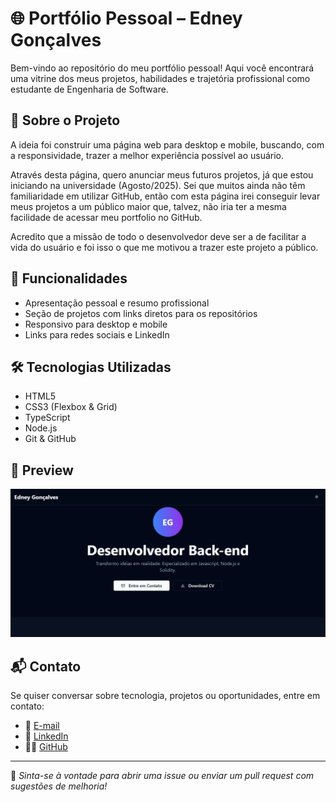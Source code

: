 # 🌐 Portfólio Pessoal – Edney Gonçalves

Bem-vindo ao repositório do meu portfólio pessoal! Aqui você encontrará uma vitrine dos meus projetos, habilidades e trajetória profissional como estudante de Engenharia de Software.

## 🚀 Sobre o Projeto

A ideia foi construir uma página web para desktop e mobile, buscando, com a responsividade, trazer a melhor experiência possível ao usuário.

Através desta página, quero anunciar meus futuros projetos, já que estou iniciando na universidade (Agosto/2025). Sei que muitos ainda não têm familiaridade em utilizar GitHub, então com esta página irei conseguir levar meus projetos a um público maior que, talvez, não iria ter a mesma facilidade de acessar meu portfolio no GitHub.

Acredito que a missão de todo o desenvolvedor deve ser a de facilitar a vida do usuário e foi isso o que me motivou a trazer este projeto a público.

## 📌 Funcionalidades

- Apresentação pessoal e resumo profissional
- Seção de projetos com links diretos para os repositórios
- Responsivo para desktop e mobile
- Links para redes sociais e LinkedIn

## 🛠️ Tecnologias Utilizadas

- HTML5
- CSS3 (Flexbox & Grid)
- TypeScript
- Node.js
- Git & GitHub

## 📸 Preview

![screenshot do portfólio](https://raw.githubusercontent.com/Edney-Goncalves/Portfolio-Edney-Goncalves/main/assets/img/tela_portfolio.PNG)

> 

## 📬 Contato

Se quiser conversar sobre tecnologia, projetos ou oportunidades, entre em contato:

- 📧 [E-mail](mailto:developer.edney@gmail.com)    
- 🔗 [LinkedIn](https://www.linkedin.com/in/edney-gon%C3%A7alves10/)  
- 🧑‍💻 [GitHub](https://github.com/Edney-Goncalves)

---

📌 *Sinta-se à vontade para abrir uma issue ou enviar um pull request com sugestões de melhoria!*


